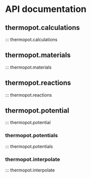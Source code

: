 # API documentation

## thermopot.calculations
::: thermopot.calculations

## thermopot.materials
::: thermopot.materials

## thermopot.reactions
::: thermopot.reactions

## thermopot.potential
::: thermopot.potential

### thermopot.potentials
::: thermopot.potentials

### thermopot.interpolate
::: thermopot.interpolate



